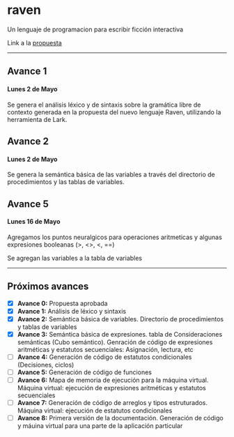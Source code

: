 # raven

Un lenguaje de programacion para escribir ficción interactiva

Link a la [propuesta](https://docs.google.com/document/d/1PtagpOnKwr7J5G9_Y12FzRvn-EZwffHPhILCqVtUy80/edit?usp=sharing)

---

## Avance 1

#### Lunes 2 de Mayo

Se genera el análisis léxico y de sintaxis sobre la gramática libre de contexto generada en la propuesta del nuevo lenguaje Raven, utilizando la herramienta de Lark.

## Avance 2

#### Lunes 2 de Mayo

Se genera la semántica básica de las variables a través del directorio de procedimientos y las tablas de variables.

## Avance 5

#### Lunes 16 de Mayo

Agregamos los puntos neuralgicos para operaciones aritmeticas y algunas expresiones booleanas (>, <>, <, ==)

Se agregan las variables a la tabla de variables

---

## Próximos avances

- [x] **Avance 0:** Propuesta aprobada
- [x] **Avance 1:** Análisis de léxico y sintaxis
- [x] **Avance 2:** Semántica básica de variables. Directorio de procedimientos y tablas de variables
- [x] **Avance 3:** Semántica básica de expresiones. tabla de Consideraciones semánticas (Cubo semántico). Genración de código de expresiones aritméticas y estatutos secuenciales: Asignación, lectura, etc
- [ ] **Avance 4:** Generación de código de estatutos condicionales (Decisiones, ciclos)
- [ ] **Avance 5:** Generación de código de funciones
- [ ] **Avance 6:** Mapa de memoria de ejecución para la máquina virtual. Máquina virtual: ejecución de expresiones aritméticas y estatutos secuenciales
- [ ] **Avance 7:** Generación de código de arreglos y tipos estruturados. Máquina virtual: ejecución de estatutos condicionales
- [ ] **Avance 8:** Primera versión de la documentación. Generación de código y máuina virtual para una parte de la aplicación particular
